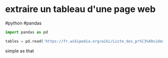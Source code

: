 # extraire un tableau d'une page web
#python #pandas

```python
import pandas as pd

tables = pd.read('https://fr.wikipedia.org/wiki/Liste_des_pr%C3%A9sidents_de_la_R%C3%A9publique_fran%C3%A7aise')
```

simple as that